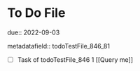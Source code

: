 # To Do File

due:: 2022-09-03

metadatafield:: todoTestFile_846_81

- [ ] Task of todoTestFile_846 1 [[Query me]]
